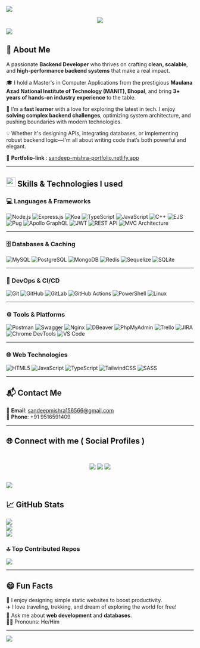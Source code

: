 <img src="https://user-images.githubusercontent.com/73097560/115834477-dbab4500-a447-11eb-908a-139a6edaec5c.gif"><br>
<p align="center">
  <a href="https://github.com/DenverCoder1/readme-typing-svg"><img src="https://readme-typing-svg.herokuapp.com?font=Time+New+Roman&color=cyan&size=25&duration=2500&pause=1500&center=true&vCenter=true&width=600&height=70&lines=Hey,+there+I'm+Sandeep+Mishra!🙋‍♂️;"></a>
</p>
<img src="https://user-images.githubusercontent.com/73097560/115834477-dbab4500-a447-11eb-908a-139a6edaec5c.gif"><br>

## 💫 About Me
  

A passionate **Backend Developer** who thrives on crafting **clean, scalable**, and **high-performance backend systems** that make a real impact.

🎓 I hold a Master's in Computer Applications from the prestigious **Maulana Azad National Institute of Technology (MANIT), Bhopal**, and bring **3+ years of hands-on industry experience** to the table.

🚀 I’m a **fast learner** with a love for exploring the latest in tech. I enjoy **solving complex backend challenges**, optimizing system architecture, and pushing boundaries with modern technologies.

💡 Whether it's designing APIs, integrating databases, or implementing robust backend logic—I'm all about writing code that’s both powerful and elegant.

🔗 **Portfolio-link** : [sandeep-mishra-portfolio.netlify.app](https://sandeep-mishra-portfolio.netlify.app/)  

---
## <img src="https://media2.giphy.com/media/QssGEmpkyEOhBCb7e1/giphy.gif?cid=ecf05e47a0n3gi1bfqntqmob8g9aid1oyj2wr3ds3mg700bl&rid=giphy.gif" width ="25"><b> Skills & Technologies I used</b>

### 💻 Languages & Frameworks  
![Node.js](https://img.shields.io/badge/Node.js-339933?style=for-the-badge&logo=nodedotjs&logoColor=white) ![Express.js](https://img.shields.io/badge/Express.js-404D59?style=for-the-badge&logo=express&logoColor=white) ![Koa](https://img.shields.io/badge/Koa-33333D?style=for-the-badge&logo=koajs&logoColor=white) ![TypeScript](https://img.shields.io/badge/TypeScript-007ACC?style=for-the-badge&logo=typescript&logoColor=white) ![JavaScript](https://img.shields.io/badge/JavaScript-F7DF1E?style=for-the-badge&logo=javascript&logoColor=black) ![C++](https://img.shields.io/badge/C++-00599C?style=for-the-badge&logo=c%2B%2B&logoColor=white) ![EJS](https://img.shields.io/badge/EJS-B4CA65?style=for-the-badge&logo=ejs&logoColor=black) ![Pug](https://img.shields.io/badge/Pug-A86454?style=for-the-badge&logo=pug&logoColor=white) ![Apollo GraphQL](https://img.shields.io/badge/Apollo_GraphQL-311C87?style=for-the-badge&logo=apollo-graphql&logoColor=white) ![JWT](https://img.shields.io/badge/JWT-000000?style=for-the-badge&logo=jsonwebtokens&logoColor=white) ![REST API](https://img.shields.io/badge/REST-FF6C37?style=for-the-badge&logo=rest&logoColor=white) ![MVC Architecture](https://img.shields.io/badge/MVC-4A90E2?style=for-the-badge&logo=architecture&logoColor=white)

---

### 🗄️ Databases & Caching  
![MySQL](https://img.shields.io/badge/MySQL-4479A1?style=for-the-badge&logo=mysql&logoColor=white) ![PostgreSQL](https://img.shields.io/badge/PostgreSQL-316192?style=for-the-badge&logo=postgresql&logoColor=white) ![MongoDB](https://img.shields.io/badge/MongoDB-4EA94B?style=for-the-badge&logo=mongodb&logoColor=white) ![Redis](https://img.shields.io/badge/Redis-DC382D?style=for-the-badge&logo=redis&logoColor=white) ![Sequelize](https://img.shields.io/badge/Sequelize-52B0E7?style=for-the-badge&logo=sequelize&logoColor=white) ![SQLite](https://img.shields.io/badge/SQLite-07405E?style=for-the-badge&logo=sqlite&logoColor=white)

---

### 🔧 DevOps & CI/CD  
![Git](https://img.shields.io/badge/Git-F05032?style=for-the-badge&logo=git&logoColor=white) ![GitHub](https://img.shields.io/badge/GitHub-181717?style=for-the-badge&logo=github&logoColor=white) ![GitLab](https://img.shields.io/badge/GitLab-FC6D26?style=for-the-badge&logo=gitlab&logoColor=white) ![GitHub Actions](https://img.shields.io/badge/GitHub%20Actions-2088FF?style=for-the-badge&logo=githubactions&logoColor=white) ![PowerShell](https://img.shields.io/badge/PowerShell-5391FE?style=for-the-badge&logo=powershell&logoColor=white) ![Linux](https://img.shields.io/badge/Linux-FCC624?style=for-the-badge&logo=linux&logoColor=black)

---

### ⚙️ Tools & Platforms  
![Postman](https://img.shields.io/badge/Postman-FF6C37?style=for-the-badge&logo=postman&logoColor=white) ![Swagger](https://img.shields.io/badge/Swagger-85EA2D?style=for-the-badge&logo=swagger&logoColor=black) ![Nginx](https://img.shields.io/badge/Nginx-009639?style=for-the-badge&logo=nginx&logoColor=white) ![DBeaver](https://img.shields.io/badge/DBeaver-372923?style=for-the-badge&logo=dbeaver&logoColor=white) ![PhpMyAdmin](https://img.shields.io/badge/PhpMyAdmin-6C78AF?style=for-the-badge&logo=phpmyadmin&logoColor=white) ![Trello](https://img.shields.io/badge/Trello-026AA7?style=for-the-badge&logo=trello&logoColor=white) ![JIRA](https://img.shields.io/badge/JIRA-0052CC?style=for-the-badge&logo=jira&logoColor=white) ![Chrome DevTools](https://img.shields.io/badge/Chrome_DevTools-4285F4?style=for-the-badge&logo=googlechrome&logoColor=white) ![VS Code](https://img.shields.io/badge/VS_Code-007ACC?style=for-the-badge&logo=visualstudiocode&logoColor=white)

---

### 🌐 Web Technologies  
![HTML5](https://img.shields.io/badge/HTML5-E34F26?style=for-the-badge&logo=html5&logoColor=white) ![JavaScript](https://img.shields.io/badge/JavaScript-F7DF1E?style=for-the-badge&logo=javascript&logoColor=black) ![TypeScript](https://img.shields.io/badge/TypeScript-007ACC?style=for-the-badge&logo=typescript&logoColor=white) ![TailwindCSS](https://img.shields.io/badge/TailwindCSS-38B2AC?style=for-the-badge&logo=tailwind-css&logoColor=white) ![SASS](https://img.shields.io/badge/SASS-CC6699?style=for-the-badge&logo=sass&logoColor=white)

---

## 📬 Contact Me  

📧 **Email**: [sandeepmishra156566@gmail.com](mailto:sandeepmishra156566@gmail.com)  
📱 **Phone**: +91 9516591409  

---

## 🌐 Connect with me ( Social Profiles )  
<br>
<div align="center">
<p align="center">
<a href="https://www.linkedin.com/in/sandeepmishra156566/"><img src="https://img.shields.io/badge/-Sandeep%20Mishra-0077B5?style=for-the-badge&logo=Linkedin&logoColor=white"/></a>  
<a href="mailto:sandeepmishra156566.com"><img src="https://img.shields.io/badge/-sandeepmishra156566@gmail.com-D14836?style=for-the-badge&logo=Gmail&logoColor=white"/></a>  
<a href="https://x.com/SANDEEP50448451"><img src="https://img.shields.io/badge/-@SANDEEP50448451-1DA1F2?style=for-the-badge&logo=twitter&logoColor=white"/></a>  

</p>
</a>
</div>
<br>
<img src="https://user-images.githubusercontent.com/73097560/115834477-dbab4500-a447-11eb-908a-139a6edaec5c.gif">


## 📈 GitHub Stats  
![](https://github-readme-stats.vercel.app/api?username=sandy0280&theme=dark&hide_border=false&include_all_commits=true&count_private=true)  
![](https://nirzak-streak-stats.vercel.app/?user=sandy0280&theme=dark&hide_border=false)  
![](https://github-readme-stats.vercel.app/api/top-langs/?username=sandy0280&theme=dark&hide_border=false&layout=compact)

### 🔝 Top Contributed Repos  
![](https://github-contributor-stats.vercel.app/api?username=sandy0280&limit=5&theme=dark&combine_all_yearly_contributions=true)

---

## 😄 Fun Facts  
🌱 I enjoy designing simple static websites to boost productivity.  
✈️ I love traveling, trekking, and dream of exploring the world for free!  
💬 Ask me about **web development** and **databases**.  
👨‍💻 Pronouns: He/Him

---

[![](https://visitcount.itsvg.in/api?id=sandy0280&icon=0&color=1)](https://visitcount.itsvg.in)


